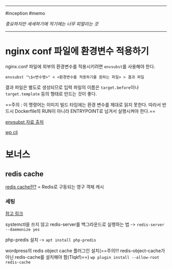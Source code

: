 

---

#inception #memo

*중요하지만 세세하기에 적기에는 너무 피말리는 것*

---

# nginx conf 파일에 환경변수 적용하기

nginx.conf 파일에 외부의 환경변수를 적용시키려면 `envsubst`를 사용해야 한다.

`envsubst "\$<변수명>" < <환경변수를 적용하기를 원하는 파일> > 결과 파일`

결과 파일은 별도로 생성되므로 입력 파일의 이름은 `target.before`이나 `target.template` 등의 형태로 만드는 것이 좋다.

==주의 : 이 명령어는 이미지 빌드 타임에는 환경 변수를 제대로 읽지 못한다. 따라서 반드시 Dockerfile의 RUN이 아니라 ENTRYPOINT로 넘겨서 실행시켜야 한다.==

[envsubst 자료 출처](https://gukjan9.tistory.com/134)

[wp cli](https://make.wordpress.org/cli/handbook/guides/quick-start/)

# 보너스

## redis cache

[redis cache란?](https://ko.wordpress.org/plugins/redis-cache/) = Redis로 구동되는 영구 객체 캐시 

### 세팅

[참고 링크](https://hoing.io/archives/53699)

systemctl을 쓰지 않고 redis-server를 백그라운드로 실행하는 법 -> 
`redis-server --daemonize yes`

php-predis 설치 ->
`apt install php-predis`

wordpress의 redis object cache 플러그인 설치(==주의!!! redis-object-cache가 아닌 redis-cache를 설치해야 함(Tlqkf)==)
`wp plugin install --allow-root redis-cache`